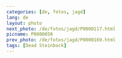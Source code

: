 ```yaml
---
categories: [de, fotos, jagd]
lang: de
layout: photo
next_photo: /de/fotos/jagd/P0000117.html
picname: P0000050
prev_photo: /de/fotos/jagd/P0000169.html
tags: [Dead Steinbock]
---
```

